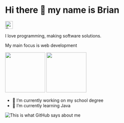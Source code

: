 <h1> Hi there 👋 my name is Brian </h1>
<img src="https://raw.githubusercontent.com/Tarikul-Islam-Anik/Animated-Fluent-Emojis/master/Emojis/Hand%20gestures/Backhand%20Index%20Pointing%20Down%20Light%20Skin%20Tone.png" alt="Backhand Index Pointing Down Light Skin Tone" width="25" height="25" />

<p>I love programming, making software solutions.</p>
<p>My main focus is web development</p>

<img src="https://img.shields.io/badge/main_skill-javascript-blue?logo=javascript" width="130px">
<img src="https://img.shields.io/badge/fav_framework-react-blue?logo=react" width="130px">

- 🔭 I’m currently working on my school degree
- 🌱 I’m currently learning Java

![This is what GitHub says about me](https://github-readme-stats.vercel.app/api?username=mbrianp05&theme=dark)
